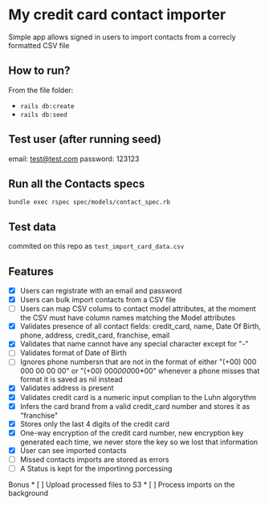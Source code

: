 
# My credit card contact importer
Simple app allows signed in users to import contacts from a correcly formatted CSV file

## How to run?
From the file folder:
  *  `rails db:create`
  *  `rails db:seed`

## Test user (after running seed)

email: test@test.com
password: 123123

## Run all the Contacts specs

```
bundle exec rspec spec/models/contact_spec.rb
```


## Test data
commited on this repo as `test_import_card_data.csv`

## Features

  *  [X] Users can registrate with an email and password
  *  [X] Users can bulk import contacts from a CSV file
  *  [ ] Users can map CSV colums to contact model attributes, at the moment the CSV must have column names matching the Model attributes
  *  [X] Validates presence of all contact fields: credit_card, name, Date Of Birth, phone, address, credit_card, franchise, email
  * [X] Validates that name cannot have any special character except for "-"
  * [ ] Validates format of Date of Birth
  * [ ] Ignores phone numbersn that are not in the format of either "(+00) 000 000 00 00 00" or "(+00) 000*000*00*00" whenever a phone misses that format it is saved as nil instead
  * [X] Validates address is present
  * [X] Validates credit card is a numeric input complian to the Luhn algorythm
  * [X] Infers the card brand from a valid credit_card number and stores it as "franchise"
  * [X] Stores only the last 4 digits of the credit card
  * [X] One-way encryption of the credit card number, new encryption key generated each time, we never store the key so we lost that information
  * [X] User can see imported contacts
  * [ ] Missed contacts imports are stored  as errors
  * [ ] A Status is kept for the importinng porcessing

  Bonus
    * [ ] Upload processed files to S3
    * [ ] Process imports on the background
